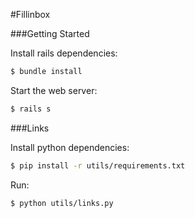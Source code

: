 #Fillinbox

###Getting Started

Install rails dependencies:
```bash
$ bundle install
```

Start the web server:
```bash
$ rails s
```

###Links

Install python dependencies:
```bash
$ pip install -r utils/requirements.txt
```

Run:
```bash
$ python utils/links.py
```
